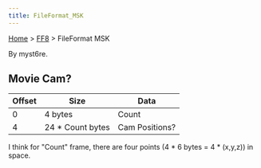 ```yaml
---
title: FileFormat_MSK
---
```


[Home](../Main_Page.md) > [FF8](../FF8.md) > FileFormat MSK

By myst6re.

## Movie Cam?

| Offset | Size              | Data           |
|--------|-------------------|----------------|
| 0      | 4 bytes           | Count          |
| 4      | 24 \* Count bytes | Cam Positions? |

I think for "Count" frame, there are four points (4 \* 6 bytes = 4 \* (x,y,z)) in space.
